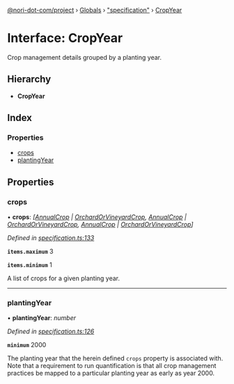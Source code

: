 [@nori-dot-com/project](../README.md) › [Globals](../globals.md) › ["specification"](../modules/_specification_.md) › [CropYear](_specification_.cropyear.md)

# Interface: CropYear

Crop management details grouped by a planting year.

## Hierarchy

* **CropYear**

## Index

### Properties

* [crops](_specification_.cropyear.md#crops)
* [plantingYear](_specification_.cropyear.md#plantingyear)

## Properties

###  crops

• **crops**: *[[AnnualCrop](_specification_.annualcrop.md) | [OrchardOrVineyardCrop](_specification_.orchardorvineyardcrop.md), [AnnualCrop](_specification_.annualcrop.md) | [OrchardOrVineyardCrop](_specification_.orchardorvineyardcrop.md), [AnnualCrop](_specification_.annualcrop.md) | [OrchardOrVineyardCrop](_specification_.orchardorvineyardcrop.md)]*

*Defined in [specification.ts:133](https://github.com/nori-dot-eco/nori-dot-com/blob/fd385e2/packages/project/src/specification.ts#L133)*

**`items.maximum`** 3

**`items.minimum`** 1

A list of crops for a given planting year.

___

###  plantingYear

• **plantingYear**: *number*

*Defined in [specification.ts:126](https://github.com/nori-dot-eco/nori-dot-com/blob/fd385e2/packages/project/src/specification.ts#L126)*

**`minimum`** 2000

The planting year that the herein defined `crops` property is associated with. Note that a requirement to run quantification is that all crop management practices be mapped to a particular planting year as early as year 2000.
